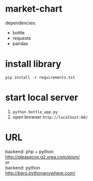 # market-chart
dependencies:
* bottle
* requests
* pandas
# install library
`pip install -r requirements.txt`
# start local server
1. `python bottle_app.py`
2. open browser `http://localhost:80/`
# URL
backend: php + python  
http://pleasecov.g2.xrea.com/pipm/  
or  
backend: python  
http://bero.pythonanywhere.com/  
